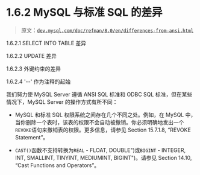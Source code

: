 # 1.6.2 MySQL 与标准 SQL 的差异

> 原文：[`dev.mysql.com/doc/refman/8.0/en/differences-from-ansi.html`](https://dev.mysql.com/doc/refman/8.0/en/differences-from-ansi.html)

1.6.2.1 SELECT INTO TABLE 差异

1.6.2.2 UPDATE 差异

1.6.2.3 外键约束的差异

1.6.2.4 '--' 作为注释的起始

我们努力使 MySQL Server 遵循 ANSI SQL 标准和 ODBC SQL 标准，但在某些情况下，MySQL Server 的操作方式有所不同：

+   MySQL 和标准 SQL 权限系统之间存在几个不同之处。例如，在 MySQL 中，当你删除一个表时，该表的权限不会自动被撤销。你必须明确地发出一个`REVOKE`语句来撤销表的权限。更多信息，请参见 Section 15.7.1.8, “REVOKE Statement”。

+   `CAST()`函数不支持转换为`REAL` - FLOAT, DOUBLE")或`BIGINT` - INTEGER, INT, SMALLINT, TINYINT, MEDIUMINT, BIGINT")。请参见 Section 14.10, “Cast Functions and Operators”。
